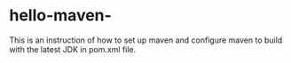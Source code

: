 # hello-maven-

This is an instruction of how to set up maven and configure maven to build with the latest JDK in pom.xml file. 
